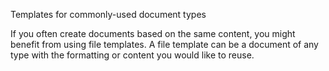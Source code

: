 Templates for commonly-used document types

If you often create documents based on the same content, you might benefit from using file templates. A file template can be a document of any type with the formatting or content you would like to reuse.